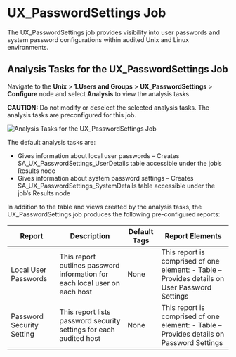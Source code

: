# UX_PasswordSettings Job

The UX_PasswordSettings job provides visibility into user passwords and system password
configurations within audited Unix and Linux environments.

## Analysis Tasks for the UX_PasswordSettings Job

Navigate to the **Unix** > **1.Users and Groups** > **UX_PasswordSettings** > **Configure** node and
select **Analysis** to view the analysis tasks.

**CAUTION:** Do not modify or deselect the selected analysis tasks. The analysis tasks are
preconfigured for this job.

![Analysis Tasks for the UX_PasswordSettings Job](/img/product_docs/accessanalyzer/11.6/accessanalyzer/solutions/unix/usersgroups/passwordsettingsanalysis.webp)

The default analysis tasks are:

- Gives information about local user passwords – Creates SA_UX_PasswordSettings_UserDetails table
  accessible under the job’s Results node
- Gives information about system password settings – Creates SA_UX_PasswordSettings_SystemDetails
  table accessible under the job’s Results node

In addition to the table and views created by the analysis tasks, the UX_PasswordSettings job
produces the following pre-configured reports:

| Report                    | Description                                                                | Default Tags | Report Elements                                                                               |
| ------------------------- | -------------------------------------------------------------------------- | ------------ | --------------------------------------------------------------------------------------------- |
| Local User Passwords      | This report outlines password information for each local user on each host | None         | This report is comprised of one element: - Table – Provides details on User Password Settings |
| Password Security Setting | This report lists password security settings for each audited host         | None         | This report is comprised of one element: - Table – Provides details on Password Settings      |
